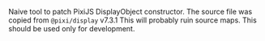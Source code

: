 Naive tool to patch PixiJS DisplayObject constructor.
The source file was copied from `@pixi/display` v7.3.1
This will probably ruin source maps.
This should be used only for development.